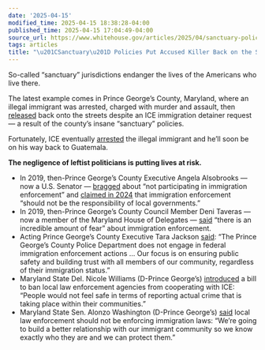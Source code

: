```yaml
---
date: '2025-04-15'
modified_time: 2025-04-15 18:38:28-04:00
published_time: 2025-04-15 17:04:49-04:00
source_url: https://www.whitehouse.gov/articles/2025/04/sanctuary-policies-put-accused-killer-back-on-the-streets/
tags: articles
title: "\u201CSanctuary\u201D Policies Put Accused Killer Back on the Streets"
---
```

 
So-called “sanctuary” jurisdictions endanger the lives of the Americans
who live there.  
  
The latest example comes in Prince George’s County, Maryland, where an
illegal immigrant was arrested, charged with murder and assault, then
[released](https://www.ice.gov/news/releases/ice-arrests-guatemalan-alien-charged-murder-assault-after-release-noncooperative)
back onto the streets despite an ICE immigration detainer request — a
result of the county’s insane “sanctuary” policies.  
  
Fortunately, ICE eventually
[arrested](https://x.com/BillMelugin_/status/1912181516169285762) the
illegal immigrant and he’ll soon be on his way back to Guatemala.  
  
**The negligence of leftist politicians is putting lives at risk.**

-   In 2019, then-Prince George’s County Executive Angela Alsobrooks —
    now a U.S. Senator —
    [bragged](https://foxbaltimore.com/news/local/prince-georges-co-under-spotlight-after-immigration-controversies-rock-maryland-hogan-alsobrooks-senate-md-politics-victor-antonio-martinez-hernandez-was-arrested-for-the-brutal-murder-of-rachel-morin-on-harford-countys-ma-and-pa-trail-last-year#:~:text=We%20are%20not%20participating%20in%20immigration%20enforcement%2C%22%20Alsobrooks%20said%20during%20the%20June%202019%20policing%20announcement.%20%22That%20is%20the%20job%20of%20the%20federal%20government%2C%20but%20we%20wanted%20to%20give%20advice%20and%20counsel%20to%20the%20police%20department%20and%20the%20department%20of%20corrections%20on%20occasions%20where%20we%20would%20notify%20ICE.%22)
    about “not participating in immigration enforcement” and [claimed in
    2024](https://x.com/realgarycollins/status/1819482255623877025) that
    immigration enforcement “should not be the responsibility of local
    governments.”
-   In 2019, then-Prince George’s County Council Member Deni Taveras —
    now a member of the Maryland House of Delegates —
    [said](https://www.washingtonpost.com/local/md-politics/prince-georges-council-considers-law-barring-agencies-from-working-with-ice/2019/11/19/250085e4-0aca-11ea-8397-a955cd542d00_story.html#:~:text=%E2%80%9CThere%20is%20an%20incredible%20amount%20of%20fear%2C%E2%80%9D%20said%20council%20member%20Deni%20Taveras%20(D%2DDistrict%202)%2C%20who%20sponsored%20the%20legislation.%20%E2%80%9CThese%20people%20pay%20taxes%20.%E2%80%89.%E2%80%89.%20we%20need%20to%20be%20doing%20better%20at%20all%20levels%20of%20government%20in%20terms%20of%20protecting%20them.%E2%80%9D)
    “there is an incredible amount of fear” about immigration
    enforcement.
-   Acting Prince George’s County Executive Tara Jackson
    [said](https://www.thebaltimorebanner.com/politics-power/local-government/ice-enforcement-counties-RJPLOSXTJZH67GINEA4IMW2PEU/):
    “The Prince George’s County Police Department does not engage in
    federal immigration enforcement actions … Our focus is on ensuring
    public safety and building trust with all members of our community,
    regardless of their immigration status.”
-   Maryland State Del. Nicole Williams (D-Prince George’s)
    [introduced](https://www.wusa9.com/article/news/politics/maryland-lawmaker-wants-to-limit-cooperation-between-local-and-state-police-departments-and-ice-287g/65-163b5716-cb1d-4828-ae4a-bcca15239e85)
    a bill to ban local law enforcement agencies from cooperating with
    ICE: “People would not feel safe in terms of reporting actual crime
    that is taking place within their communities.”
-   Maryland State Sen. Alonzo Washington (D-Prince George’s)
    [said](https://dbknews.com/2025/02/13/pg-county-executive-debate-budget-deficit/)
    local law enforcement should not be enforcing immigration laws:
    “We’re going to build a better relationship with our immigrant
    community so we know exactly who they are and we can protect them.”
